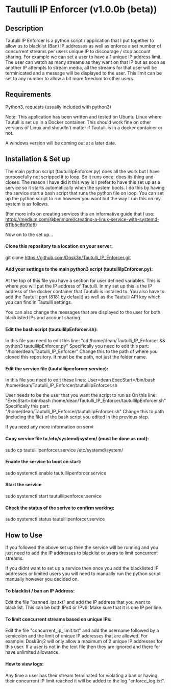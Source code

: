 # Tautulli IP Enforcer (v1.0.0b (beta))

## Description

Tautulli IP Enforcer is a python script / application that I put together to allow us to blacklist (Ban) IP addresses as well as enforce a set number of concurrent streams per users unique IP to discourage / stop account sharing. For example we can set a user to have a 1 unique IP address limit. The user can watch as many streams as they want on that IP but as soon as another IP attempts to stream media, all the streams for that user will be terminicated and a message will be displayed to the user. This limit can be set to any number to allow a bit more freedom to other users.

## Requirements

Python3, requests (usually included with python3)

Note: This application has been written and tested on Ubuntu Linux where Tautull is set up in a Docker container. This should work fine on other versions of Linux and shoudln't matter if Tautulli is in a docker container or not.

A windows version will be coming out at a later date.

## Installation & Set up

The main python script (tautulliIpEnforcer.py) does all the work but I have purposefully not scripped it to loop. So it runs once, does its thing and closes. The reason I have did it this way is I prefer to have this set up as a service so it starts automatically when the system boots. I do this by having the service start a bash script that runs the python file on loop. You can set up the python script to run however you want but the way I run this on my system is as follows.

(For more info on creating services this an informative guide that I use: 
https://medium.com/@benmorel/creating-a-linux-service-with-systemd-611b5c8b91d6)

Now on to the set up...

#### Clone this repository to a location on your server:

git clone https://github.com/Dosk3n/Tautulli_IP_Enforcer.git

#### Add your settings to the main python3 script (tautulliIpEnforcer.py):

At the top of this file you have a section for user defined variables. This is where you will put the IP address of Tautulli. In my set up this is the IP address of the docker container that Tautulli is installed to. You also have to add the Tautulli port (8181 by default) as well as the Tautulli API key which you can find in Tautulli settings.

You can also change the messages that are displayed to the user for both blacklisted IPs and account sharing.

#### Edit the bash script (tautulliIpEnforcer.sh):

In this file you need to edit this line: "cd /home/dean/Tautulli_IP_Enforcer && python3 tautulliIpEnforcer.py"
Specifically you need to edit this part: "/home/dean/Tautulli_IP_Enforcer"
Change this to the path of where you cloned this repository. It must be the path, not just the folder name.

#### Edit the service file (tautulliipenforcer.service):

In this file you need to edit these lines: 
    User=dean
    ExecStart=/bin/bash /home/dean/Tautulli_IP_Enforcer/tautulliIpEnforcer.sh

User needs to be the user that you want the script to run as
On this line: "ExecStart=/bin/bash /home/dean/Tautulli_IP_Enforcer/tautulliIpEnforcer.sh"
Specifically this part: "/home/dean/Tautulli_IP_Enforcer/tautulliIpEnforcer.sh"
Change this to path (including the file) of the bash script you edited in the previous step.

If you need any more information on servi

#### Copy service file to /etc/systemd/system/ (must be done as root):

sudo cp tautulliipenforcer.service /etc/systemd/system/

#### Enable the service to boot on start:

sudo systemctl enable tautulliipenforcer.service

#### Start the service

sudo systemctl start tautulliipenforcer.service

#### Check the status of the serive to confirm working:

sudo systemctl status tautulliipenforcer.service

## How to Use

If you followed the above set up then the service will be running and you just need to add the IP addresses to blacklist or users to limit concurrent streams.

If you didnt want to set up a service then once you add the blacklisted IP addresses or limited users you will need to manually run the python script manually however you decided on.

#### To blacklist / ban an IP Address:

Edit the file "banned_ips.txt" and add the IP address that you want to blacklist. This can be both IPv4 or IPv6. Make sure that it is one IP per line.

#### To limit concurrent streams based on unique IPs:

Edit the file "concurrent_ip_limit.txt" and add the username followed by a semicolon and the limit of unique IP addresses that are allowed. For example: Dosk3n;2 will only allow a maximum of 2 unique IP addresses for this user. If a user is not in the text file then they are ignored and there for have unlimited allowance.

#### How to view logs:

Any time a user has their stream terminated for violating a ban or having their concurrent IP limit reached it will be added to the log "enforce_log.txt".
